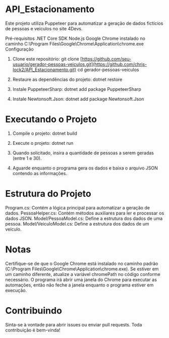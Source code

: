 # API_Estacionamento

Este projeto utiliza Puppeteer para automatizar a geração de dados fictícios de pessoas e veículos no site 4Devs.

Pré-requisitos
.NET Core SDK
Node.js
Google Chrome instalado no caminho C:\Program Files\Google\Chrome\Application\chrome.exe
Configuração
1. Clone este repositório: 
git clone [https://github.com/seu-usuario/gerador-pessoas-veiculos.git](https://github.com/chris-lock2/API_Estacionamento.git) 
cd gerador-pessoas-veiculos

2. Restaure as dependências do projeto:
dotnet restore

3. Instale PuppeteerSharp:
dotnet add package PuppeteerSharp

4. Instale Newtonsoft.Json:
dotnet add package Newtonsoft.Json

# Executando o Projeto
1. Compile o projeto:
dotnet build

2. Execute o projeto:
dotnet run

3. Quando solicitado, insira a quantidade de pessoas a serem geradas (entre 1 e 30).

4. Aguarde enquanto o programa gera os dados e baixa o arquivo JSON contendo as informações.

# Estrutura do Projeto
Program.cs: Contém a lógica principal para automatizar a geração de dados.
PessoaHelper.cs: Contém métodos auxiliares para ler e processar os dados JSON.
Model/PessoaModel.cs: Define a estrutura dos dados de uma pessoa.
Model/VeiculoModel.cs: Define a estrutura dos dados de um veículo.

# Notas
Certifique-se de que o Google Chrome está instalado no caminho padrão (C:\Program Files\Google\Chrome\Application\chrome.exe). Se estiver em um caminho diferente, atualize a variável chromePath no código conforme necessário.
O programa irá abrir uma janela do Chrome para executar as automações, então não feche a janela enquanto o programa estiver em execução.

# Contribuindo
Sinta-se à vontade para abrir issues ou enviar pull requests. Toda contribuição é bem-vinda!
